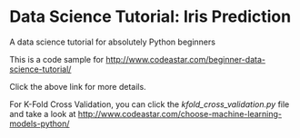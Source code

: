 # Data Science Tutorial: Iris Prediction 
A data science tutorial for absolutely Python beginners

This is a code sample for 
http://www.codeastar.com/beginner-data-science-tutorial/

Click the above link for more details.

For K-Fold Cross Validation, you can click the *kfold_cross_validation.py* file
and take a look at http://www.codeastar.com/choose-machine-learning-models-python/
